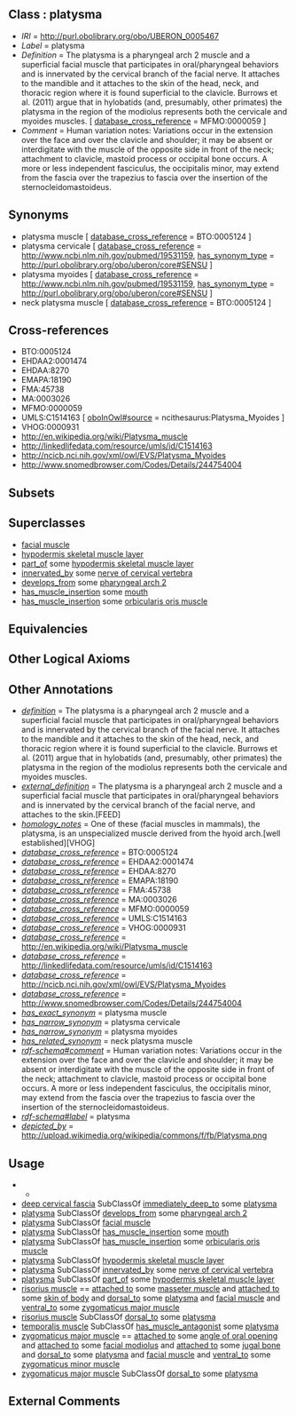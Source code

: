 
## Class : platysma

 * *IRI* = http://purl.obolibrary.org/obo/UBERON_0005467
 * *Label* = platysma
 * *Definition* = The platysma is a pharyngeal arch 2 muscle and a superficial facial muscle that participates in oral/pharyngeal behaviors and is innervated by the cervical branch of the facial nerve.  It attaches to the mandible and it attaches to the skin of the head, neck, and thoracic region where it is found superficial to the clavicle.  Burrows et al. (2011) argue that in hylobatids (and, presumably, other primates) the platysma in the region of the modiolus represents both the cervicale and myoides muscles. [ [database_cross_reference](../../ef/oboInOwl#hasDbXref.md) = MFMO:0000059 ]
 * *Comment* = Human variation notes: Variations occur in the extension over the face and over the clavicle and shoulder; it may be absent or interdigitate with the muscle of the opposite side in front of the neck; attachment to clavicle, mastoid process or occipital bone occurs. A more or less independent fasciculus, the occipitalis minor, may extend from the fascia over the trapezius to fascia over the insertion of the sternocleidomastoideus.

## Synonyms

 * platysma muscle [ [database_cross_reference](../../ef/oboInOwl#hasDbXref.md) = BTO:0005124 ]
 * platysma cervicale [ [database_cross_reference](../../ef/oboInOwl#hasDbXref.md) = http://www.ncbi.nlm.nih.gov/pubmed/19531159, [has_synonym_type](../../pe/oboInOwl#hasSynonymType.md) = http://purl.obolibrary.org/obo/uberon/core#SENSU ]
 * platysma myoides [ [database_cross_reference](../../ef/oboInOwl#hasDbXref.md) = http://www.ncbi.nlm.nih.gov/pubmed/19531159, [has_synonym_type](../../pe/oboInOwl#hasSynonymType.md) = http://purl.obolibrary.org/obo/uberon/core#SENSU ]
 * neck platysma muscle [ [database_cross_reference](../../ef/oboInOwl#hasDbXref.md) = BTO:0005124 ]

## Cross-references

 * BTO:0005124
 * EHDAA2:0001474
 * EHDAA:8270
 * EMAPA:18190
 * FMA:45738
 * MA:0003026
 * MFMO:0000059
 * UMLS:C1514163 [ [oboInOwl#source](../../ce/oboInOwl#source.md) = ncithesaurus:Platysma_Myoides ]
 * VHOG:0000931
 * http://en.wikipedia.org/wiki/Platysma_muscle
 * http://linkedlifedata.com/resource/umls/id/C1514163
 * http://ncicb.nci.nih.gov/xml/owl/EVS/Platysma_Myoides
 * http://www.snomedbrowser.com/Codes/Details/244754004

## Subsets


## Superclasses

 * [facial muscle](../../UBERON/77/UBERON_0001577.md)
 * [hypodermis skeletal muscle layer](../../UBERON/76/UBERON_0008876.md)
 * [part_of](../../BFO/50/BFO_0000050.md) some [hypodermis skeletal muscle layer](../../UBERON/76/UBERON_0008876.md)
 * [innervated_by](../../RO/05/RO_0002005.md) some [nerve of cervical vertebra](../../UBERON/62/UBERON_0000962.md)
 * [develops_from](../../RO/02/RO_0002202.md) some [pharyngeal arch 2](../../UBERON/66/UBERON_0003066.md)
 * [has_muscle_insertion](../../RO/73/RO_0002373.md) some [mouth](../../UBERON/65/UBERON_0000165.md)
 * [has_muscle_insertion](../../RO/73/RO_0002373.md) some [orbicularis oris muscle](../../UBERON/33/UBERON_0010933.md)

## Equivalencies


## Other Logical Axioms


## Other Annotations

 * *[definition](../../IAO/15/IAO_0000115.md)* = The platysma is a pharyngeal arch 2 muscle and a superficial facial muscle that participates in oral/pharyngeal behaviors and is innervated by the cervical branch of the facial nerve.  It attaches to the mandible and it attaches to the skin of the head, neck, and thoracic region where it is found superficial to the clavicle.  Burrows et al. (2011) argue that in hylobatids (and, presumably, other primates) the platysma in the region of the modiolus represents both the cervicale and myoides muscles.
 * *[external_definition](../../UBPROP/01/UBPROP_0000001.md)* = The platysma is a pharyngeal arch 2 muscle and a superficial facial muscle that participates in oral/pharyngeal behaviors and is innervated by the cervical branch of the facial nerve, and attaches to the skin.[FEED]
 * *[homology_notes](../../UBPROP/03/UBPROP_0000003.md)* = One of these (facial muscles in mammals), the platysma, is an unspecialized muscle derived from the hyoid arch.[well established][VHOG]
 * *[database_cross_reference](../../ef/oboInOwl#hasDbXref.md)* = BTO:0005124
 * *[database_cross_reference](../../ef/oboInOwl#hasDbXref.md)* = EHDAA2:0001474
 * *[database_cross_reference](../../ef/oboInOwl#hasDbXref.md)* = EHDAA:8270
 * *[database_cross_reference](../../ef/oboInOwl#hasDbXref.md)* = EMAPA:18190
 * *[database_cross_reference](../../ef/oboInOwl#hasDbXref.md)* = FMA:45738
 * *[database_cross_reference](../../ef/oboInOwl#hasDbXref.md)* = MA:0003026
 * *[database_cross_reference](../../ef/oboInOwl#hasDbXref.md)* = MFMO:0000059
 * *[database_cross_reference](../../ef/oboInOwl#hasDbXref.md)* = UMLS:C1514163
 * *[database_cross_reference](../../ef/oboInOwl#hasDbXref.md)* = VHOG:0000931
 * *[database_cross_reference](../../ef/oboInOwl#hasDbXref.md)* = http://en.wikipedia.org/wiki/Platysma_muscle
 * *[database_cross_reference](../../ef/oboInOwl#hasDbXref.md)* = http://linkedlifedata.com/resource/umls/id/C1514163
 * *[database_cross_reference](../../ef/oboInOwl#hasDbXref.md)* = http://ncicb.nci.nih.gov/xml/owl/EVS/Platysma_Myoides
 * *[database_cross_reference](../../ef/oboInOwl#hasDbXref.md)* = http://www.snomedbrowser.com/Codes/Details/244754004
 * *[has_exact_synonym](../../ym/oboInOwl#hasExactSynonym.md)* = platysma muscle
 * *[has_narrow_synonym](../../ym/oboInOwl#hasNarrowSynonym.md)* = platysma cervicale
 * *[has_narrow_synonym](../../ym/oboInOwl#hasNarrowSynonym.md)* = platysma myoides
 * *[has_related_synonym](../../ym/oboInOwl#hasRelatedSynonym.md)* = neck platysma muscle
 * *[rdf-schema#comment](../../nt/rdf-schema#comment.md)* = Human variation notes: Variations occur in the extension over the face and over the clavicle and shoulder; it may be absent or interdigitate with the muscle of the opposite side in front of the neck; attachment to clavicle, mastoid process or occipital bone occurs. A more or less independent fasciculus, the occipitalis minor, may extend from the fascia over the trapezius to fascia over the insertion of the sternocleidomastoideus.
 * *[rdf-schema#label](../../el/rdf-schema#label.md)* = platysma
 * *[depicted_by](../../depicted/by/depicted_by.md)* = http://upload.wikimedia.org/wikipedia/commons/f/fb/Platysma.png

## Usage

 * -
 * [deep cervical fascia](../../UBERON/90/UBERON_0013490.md) SubClassOf [immediately_deep_to](../../BSPO/07/BSPO_0001107.md) some [platysma](../../UBERON/67/UBERON_0005467.md)
 * [platysma](../../UBERON/67/UBERON_0005467.md) SubClassOf [develops_from](../../RO/02/RO_0002202.md) some [pharyngeal arch 2](../../UBERON/66/UBERON_0003066.md)
 * [platysma](../../UBERON/67/UBERON_0005467.md) SubClassOf [facial muscle](../../UBERON/77/UBERON_0001577.md)
 * [platysma](../../UBERON/67/UBERON_0005467.md) SubClassOf [has_muscle_insertion](../../RO/73/RO_0002373.md) some [mouth](../../UBERON/65/UBERON_0000165.md)
 * [platysma](../../UBERON/67/UBERON_0005467.md) SubClassOf [has_muscle_insertion](../../RO/73/RO_0002373.md) some [orbicularis oris muscle](../../UBERON/33/UBERON_0010933.md)
 * [platysma](../../UBERON/67/UBERON_0005467.md) SubClassOf [hypodermis skeletal muscle layer](../../UBERON/76/UBERON_0008876.md)
 * [platysma](../../UBERON/67/UBERON_0005467.md) SubClassOf [innervated_by](../../RO/05/RO_0002005.md) some [nerve of cervical vertebra](../../UBERON/62/UBERON_0000962.md)
 * [platysma](../../UBERON/67/UBERON_0005467.md) SubClassOf [part_of](../../BFO/50/BFO_0000050.md) some [hypodermis skeletal muscle layer](../../UBERON/76/UBERON_0008876.md)
 * [risorius muscle](../../UBERON/98/UBERON_0008598.md) == [attached to](../../RO/71/RO_0002371.md) some [masseter muscle](../../UBERON/97/UBERON_0001597.md) and [attached to](../../RO/71/RO_0002371.md) some [skin of body](../../UBERON/97/UBERON_0002097.md) and [dorsal_to](../../BSPO/98/BSPO_0000098.md) some [platysma](../../UBERON/67/UBERON_0005467.md) and [facial muscle](../../UBERON/77/UBERON_0001577.md) and [ventral_to](../../BSPO/02/BSPO_0000102.md) some [zygomaticus major muscle](../../UBERON/93/UBERON_0008593.md)
 * [risorius muscle](../../UBERON/98/UBERON_0008598.md) SubClassOf [dorsal_to](../../BSPO/98/BSPO_0000098.md) some [platysma](../../UBERON/67/UBERON_0005467.md)
 * [temporalis muscle](../../UBERON/98/UBERON_0001598.md) SubClassOf [has_muscle_antagonist](../../RO/68/RO_0002568.md) some [platysma](../../UBERON/67/UBERON_0005467.md)
 * [zygomaticus major muscle](../../UBERON/93/UBERON_0008593.md) == [attached to](../../RO/71/RO_0002371.md) some [angle of oral opening](../../UBERON/49/UBERON_0018149.md) and [attached to](../../RO/71/RO_0002371.md) some [facial modiolus](../../UBERON/86/UBERON_0011386.md) and [attached to](../../RO/71/RO_0002371.md) some [jugal bone](../../UBERON/83/UBERON_0001683.md) and [dorsal_to](../../BSPO/98/BSPO_0000098.md) some [platysma](../../UBERON/67/UBERON_0005467.md) and [facial muscle](../../UBERON/77/UBERON_0001577.md) and [ventral_to](../../BSPO/02/BSPO_0000102.md) some [zygomaticus minor muscle](../../UBERON/94/UBERON_0008594.md)
 * [zygomaticus major muscle](../../UBERON/93/UBERON_0008593.md) SubClassOf [dorsal_to](../../BSPO/98/BSPO_0000098.md) some [platysma](../../UBERON/67/UBERON_0005467.md)

## External Comments

